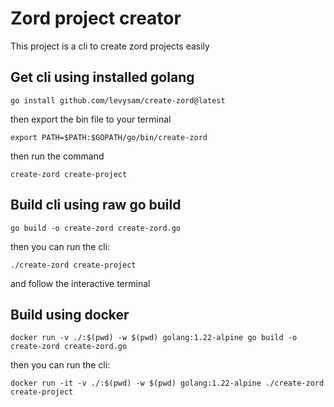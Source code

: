 # Zord project creator

This project is a cli to create zord projects easily

## Get cli using installed golang

``` SHELL
go install github.com/levysam/create-zord@latest
```

then export the bin file to your terminal

``` SHELL
export PATH=$PATH:$GOPATH/go/bin/create-zord
```

then run the command

``` SHELL
create-zord create-project
```

## Build cli using raw go build

``` SHELL
go build -o create-zord create-zord.go
```
then you can run the cli:

``` SHELL
./create-zord create-project
```

and follow the interactive terminal

## Build using docker
 
``` SHELL
docker run -v ./:$(pwd) -w $(pwd) golang:1.22-alpine go build -o create-zord create-zord.go
```

then you can run the cli:

``` SHELL
docker run -it -v ./:$(pwd) -w $(pwd) golang:1.22-alpine ./create-zord create-project
```
